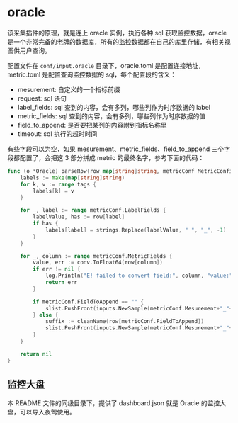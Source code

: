 # oracle

该采集插件的原理，就是连上 oracle 实例，执行各种 sql 获取监控数据，oracle 是一个非常完备的老牌的数据库，所有的监控数据都在自己的库里存储，有相关视图供用户查询。

配置文件在 `conf/input.oracle` 目录下，oracle.toml 是配置连接地址，metric.toml 是配置查询监控数据的 sql，每个配置段的含义：

- mesurement: 自定义的一个指标前缀
- request: sql 语句
- label_fields: sql 查到的内容，会有多列，哪些列作为时序数据的 label
- metric_fields: sql 查到的内容，会有多列，哪些列作为时序数据的值
- field_to_append: 是否要把某列的内容附到指标名称里
- timeout: sql 执行的超时时间

有些字段可以为空，如果 mesurement、metric_fields、field_to_append 三个字段都配置了，会把这 3 部分拼成 metric 的最终名字，参考下面的代码：

```go
func (o *Oracle) parseRow(row map[string]string, metricConf MetricConfig, slist *list.SafeList, tags map[string]string) error {
	labels := make(map[string]string)
	for k, v := range tags {
		labels[k] = v
	}

	for _, label := range metricConf.LabelFields {
		labelValue, has := row[label]
		if has {
			labels[label] = strings.Replace(labelValue, " ", "_", -1)
		}
	}

	for _, column := range metricConf.MetricFields {
		value, err := conv.ToFloat64(row[column])
		if err != nil {
			log.Println("E! failed to convert field:", column, "value:", value, "error:", err)
			return err
		}

		if metricConf.FieldToAppend == "" {
			slist.PushFront(inputs.NewSample(metricConf.Mesurement+"_"+column, value, labels))
		} else {
			suffix := cleanName(row[metricConf.FieldToAppend])
			slist.PushFront(inputs.NewSample(metricConf.Mesurement+"_"+suffix+"_"+column, value, labels))
		}
	}

	return nil
}
```

## 监控大盘

本 README 文件的同级目录下，提供了 dashboard.json 就是 Oracle 的监控大盘，可以导入夜莺使用。